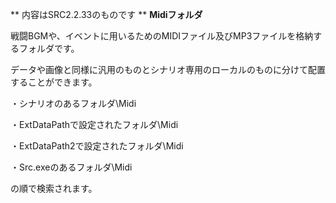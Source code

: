 ** 内容はSRC2.2.33のものです **
**Midiフォルダ**

戦闘BGMや、イベントに用いるためのMIDIファイル及びMP3ファイルを格納するフォルダです。

データや画像と同様に汎用のものとシナリオ専用のローカルのものに分けて配置することができます。

・シナリオのあるフォルダ\Midi

・ExtDataPathで設定されたフォルダ\Midi

・ExtDataPath2で設定されたフォルダ\Midi

・Src.exeのあるフォルダ\Midi

の順で検索されます。
